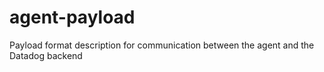 # agent-payload
Payload format description for communication between the agent and the Datadog backend
